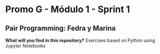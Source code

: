 # Promo G - Módulo 1 - Sprint 1
## Pair Programming: Fedra y Marina
**What will you find in this repository?**
Exercises based on Python using Jupyter Notebooks 